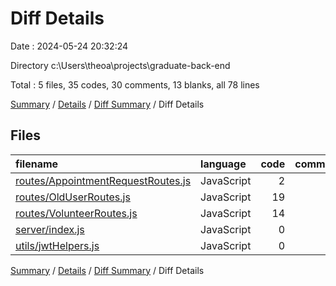 # Diff Details

Date : 2024-05-24 20:32:24

Directory c:\\Users\\theoa\\projects\\graduate-back-end

Total : 5 files,  35 codes, 30 comments, 13 blanks, all 78 lines

[Summary](results.md) / [Details](details.md) / [Diff Summary](diff.md) / Diff Details

## Files
| filename | language | code | comment | blank | total |
| :--- | :--- | ---: | ---: | ---: | ---: |
| [routes/AppointmentRequestRoutes.js](/routes/AppointmentRequestRoutes.js) | JavaScript | 2 | 0 | 0 | 2 |
| [routes/OldUserRoutes.js](/routes/OldUserRoutes.js) | JavaScript | 19 | 17 | 6 | 42 |
| [routes/VolunteerRoutes.js](/routes/VolunteerRoutes.js) | JavaScript | 14 | 15 | 6 | 35 |
| [server/index.js](/server/index.js) | JavaScript | 0 | -2 | 0 | -2 |
| [utils/jwtHelpers.js](/utils/jwtHelpers.js) | JavaScript | 0 | 0 | 1 | 1 |

[Summary](results.md) / [Details](details.md) / [Diff Summary](diff.md) / Diff Details